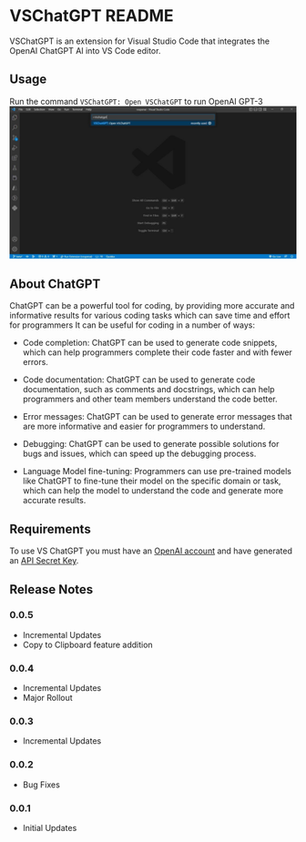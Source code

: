 # VSChatGPT README

VSChatGPT is an extension for Visual Studio Code that integrates the OpenAI ChatGPT AI into VS Code editor.

## Usage

Run the command `VSChatGPT: Open VSChatGPT` to run OpenAI GPT-3 
![run vschatgpt](images/VSChatGPT.jpg)

##  About ChatGPT
ChatGPT can be a powerful tool for coding, by providing more accurate and informative results for various coding tasks which can save time and effort for programmers It can be useful for coding in a number of ways:

- Code completion: ChatGPT can be used to generate code snippets, which can help programmers complete their code faster and with fewer errors.

- Code documentation: ChatGPT can be used to generate code documentation, such as comments and docstrings, which can help programmers and other team members understand the code better.

- Error messages: ChatGPT can be used to generate error messages that are more informative and easier for programmers to understand.

- Debugging: ChatGPT can be used to generate possible solutions for bugs and issues, which can speed up the debugging process.

- Language Model fine-tuning: Programmers can use pre-trained models like ChatGPT to fine-tune their model on the specific domain or task, which can help the model to understand the code and generate more accurate results.

## Requirements

To use VS ChatGPT you must have an [OpenAI account](https://beta.openai.com/) and have generated an [API Secret Key](https://beta.openai.com/account/api-keys).

## Release Notes

### 0.0.5
- Incremental Updates
- Copy to Clipboard feature addition

### 0.0.4
- Incremental Updates
- Major Rollout

### 0.0.3
- Incremental Updates

### 0.0.2
- Bug Fixes

### 0.0.1
- Initial Updates


